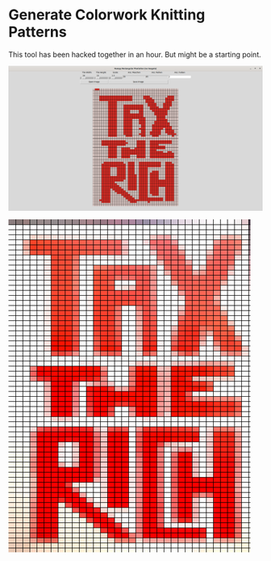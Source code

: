 # Generate Colorwork Knitting Patterns

This tool has been hacked together in an hour. But might be a starting point. 

![Screenshot showing the tool](https://github.com/blauertee/colorwork-knitting-patterns/blob/main/screenshot.png?raw=true)

![Example image with a tax the rich slogan](https://github.com/blauertee/colorwork-knitting-patterns/blob/main/tax_the_rich.png?raw=true)
